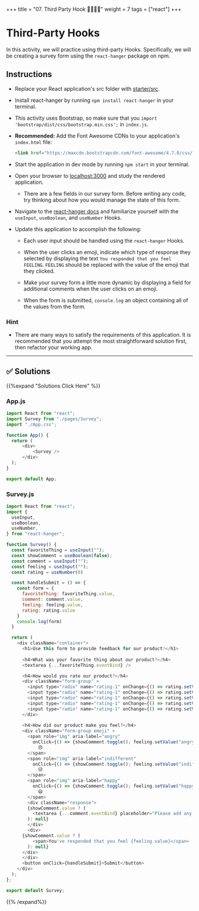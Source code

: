 +++
title = "07. Third Party Hook 👩‍🎓👨‍🎓"
weight = 7
tags = ["react"] 
+++

# Third-Party Hooks

In this activity, we will practice using third-party Hooks. Specifically, we will be creating a survey form using the `react-hanger` package on npm.

## Instructions

* Replace your React application's src folder with [starter/src](starter/src).

* Install react-hanger by running `npm install react-hanger` in your terminal.

* This activity uses Bootstrap, so make sure that you `import 'bootstrap/dist/css/bootstrap.min.css';` in `index.js`.

* **Recommended:** Add the Font Awesome CDNs to your application's `index.html` file:

  ```html
  <link href="https://maxcdn.bootstrapcdn.com/font-awesome/4.7.0/css/font-awesome.min.css" rel="stylesheet" />
  ```

* Start the application in dev mode by running `npm start` in your terminal.

* Open your browser to [localhost:3000](http://localhost:3000) and study the rendered application.

  * There are a few fields in our survey form. Before writing any code, try thinking about how you would manage the state of this form. 

* Navigate to the [react-hanger docs](https://github.com/kitze/react-hanger) and familiarize yourself with the `useInput`, `useBoolean`, and `useNumber` Hooks.

* Update this application to accomplish the following:

  * Each user input should be handled using the `react-hanger` Hooks.

  * When the user clicks an emoji, indicate which type of response they selected by displaying the text `You responded that you feel FEELING`. `FEELING` should be replaced with the value of the emoji that they clicked.

  * Make your survey form a little more dynamic by displaying a field for additional comments when the user clicks on an emoji.

  * When the form is submitted, `console.log` an object containing all of the values from the form.

### Hint

* There are many ways to satisfy the requirements of this application. It is recommended that you attempt the most straightforward solution first, then refactor your working app.

---
## ✅ Solutions 
{{%expand "Solutions Click Here" %}}

### App.js

```js
import React from "react";
import Survey from "./pages/Survey";
import "./App.css";

function App() {
  return (
      <div>
          <Survey />
      </div>
  );
}

export default App;
```

### Survey.js
```js
import React from "react";
import {
  useInput,
  useBoolean,
  useNumber,
} from "react-hanger";

function Survey() {
  const favoriteThing = useInput("");
  const showComment = useBoolean(false);
  const comment = useInput("");
  const feeling = useInput("");
  const rating = useNumber(0)

  const handleSubmit = () => {
    const form = {
      favoriteThing: favoriteThing.value,
      comment: comment.value,
      feeling: feeling.value,
      rating: rating.value
    }
    console.log(form)
  }

  return (
    <div className="container">
      <h1>Use this form to provide feedback for our product!</h1>
      
      <h4>What was your favorite thing about our product?</h4>
      <textarea {...favoriteThing.eventBind} />

      <h4>How would you rate our product?</h4>
      <div className="form-group" >
        <input type="radio" name="rating-1" onChange={() => rating.setValue(1)} />1
        <input type="radio" name="rating-1" onChange={() => rating.setValue(2)} />2
        <input type="radio" name="rating-1" onChange={() => rating.setValue(3)} />3
        <input type="radio" name="rating-1" onChange={() => rating.setValue(4)} />4
        <input type="radio" name="rating-1" onChange={() => rating.setValue(5)} />5
      </div>
      
      <h4>How did our product make you feel?</h4>
      <div className="form-group emoji" >
        <span role="img" aria-label="angry" 
          onClick={() => {showComment.toggle(); feeling.setValue("angry")} }>
            😠
        </span>
        <span role="img" aria-label="indifferent"
          onClick={() => {showComment.toggle(); feeling.setValue("indifferent")}}>
            😒
        </span>
        <span role="img" aria-label="happy"
          onClick={() => {showComment.toggle(); feeling.setValue("happy")}}>
            😄
        </span>
        <div className="response">
        {showComment.value ? (
          <textarea {...comment.eventBind} placeholder="Please add any additional comments" />
        ): null}
        </div>
        <div>
      {showComment.value ? (
          <span>You've responded that you feel {feeling.value}</span>
        ): null}
      </div>
      </div>
      <button onClick={handleSubmit}>Submit</button>
    </div>
  );
};

export default Survey;
```

{{% /expand%}}